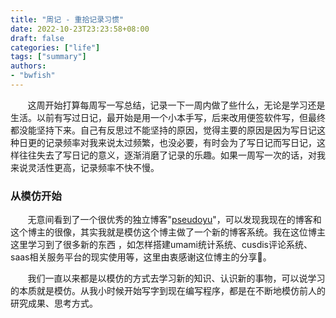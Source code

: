 ```yaml
---
title: "周记 - 重拾记录习惯"
date: 2022-10-23T23:23:58+08:00
draft: false
categories: ["life"]
tags: ["summary"]
authors:
- "bwfish"
---
```


&nbsp;&nbsp;&nbsp;&nbsp;&nbsp;&nbsp;&nbsp;这周开始打算每周写一写总结，记录一下一周内做了些什么，无论是学习还是生活。以前有写过日记，最开始是用一个小本手写，后来改用便签软件写，但最终都没能坚持下来。自己有反思过不能坚持的原因，觉得主要的原因是因为写日记这种日更的记录频率对我来说太过频繁，也没必要，有时会为了写日记而写日记，这样往往失去了写日记的意义，逐渐消磨了记录的乐趣。如果一周写一次的话，对我来说灵活性更高，记录频率不快不慢。

### 从模仿开始

&nbsp;&nbsp;&nbsp;&nbsp;&nbsp;&nbsp;&nbsp;无意间看到了一个很优秀的独立博客"[pseudoyu](https://www.pseudoyu.com/)"，可以发现我现在的博客和这个博主的很像，其实我就是模仿这个博主做了一个新的博客系统。我在这位博主这里学习到了很多新的东西 ，如怎样搭建umami统计系统、cusdis评论系统、saas相关服务平台的现实使用等，这里由衷感谢这位博主的分享:pray:。

&nbsp;&nbsp;&nbsp;&nbsp;&nbsp;&nbsp;&nbsp;我们一直以来都是以模仿的方式去学习新的知识、认识新的事物，可以说学习的本质就是模仿。从我小时候开始写字到现在编写程序，都是在不断地模仿前人的研究成果、思考方式。

